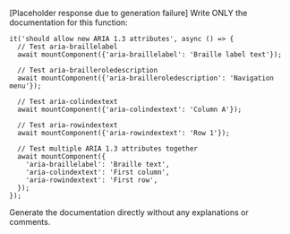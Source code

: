 [Placeholder response due to generation failure]
Write ONLY the documentation for this function:

    it('should allow new ARIA 1.3 attributes', async () => {
      // Test aria-braillelabel
      await mountComponent({'aria-braillelabel': 'Braille label text'});
      
      // Test aria-brailleroledescription
      await mountComponent({'aria-brailleroledescription': 'Navigation menu'});
      
      // Test aria-colindextext
      await mountComponent({'aria-colindextext': 'Column A'});
      
      // Test aria-rowindextext
      await mountComponent({'aria-rowindextext': 'Row 1'});
      
      // Test multiple ARIA 1.3 attributes together
      await mountComponent({
        'aria-braillelabel': 'Braille text',
        'aria-colindextext': 'First column',
        'aria-rowindextext': 'First row',
      });
    });

Generate the documentation directly without any explanations or comments.
